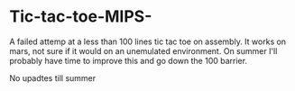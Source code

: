 # Tic-tac-toe-MIPS-
A failed attemp at a less than 100 lines tic tac toe on assembly. 
It works on mars, not sure if it would on an unemulated environment. On summer I'll probably have time to improve this and go down the 100 barrier.

No upadtes till summer
